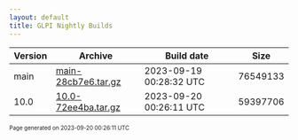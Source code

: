 ```yaml
---
layout: default
title: GLPI Nightly Builds
---
```


Version|Archive|Build date|Size
---|---|---|---
main|[main-28cb7e6.tar.gz](main-28cb7e6.tar.gz)|2023-09-19 00:28:32 UTC|76549133
10.0|[10.0-72ee4ba.tar.gz](10.0-72ee4ba.tar.gz)|2023-09-20 00:26:11 UTC|59397706

<font size="1">Page generated on 2023-09-20 00:26:11 UTC</font>
